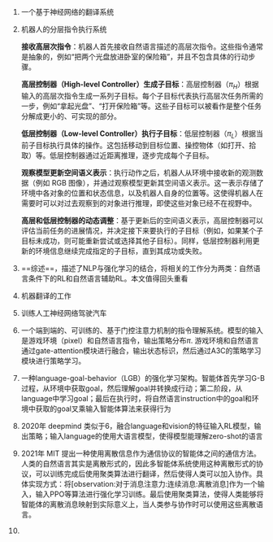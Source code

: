1. 一个基于神经网络的翻译系统

2. 机器人的分层指令执行系统

   **接收高层次指令**：机器人首先接收自然语言描述的高层次指令。这些指令通常是抽象的，例如“把两个光盘放进卧室的保险箱”，并且不包含具体的行动步骤。

   **高层控制器（High-level Controller）生成子目标**：高层控制器（$\pi_H$）根据输入的高层次指令生成一系列子目标。每个子目标代表执行高层次任务所需的一步，例如“拿起光盘”、“打开保险箱”等。这些子目标可以被看作是整个任务分解成更小的、可实现的部分。

   **低层控制器（Low-level Controller）执行子目标**：低层控制器（$\pi_L$）根据当前子目标执行具体的操作。这包括移动到目标位置、操控物体（如打开、拾取）等。低层控制器通过近距离推理，逐步完成每个子目标。

   **观察模型更新空间语义表示**：执行动作之后，机器人从环境中接收新的观测数据（例如 RGB 图像），并通过观察模型更新其空间语义表示。这一表示存储了环境中各对象的位置和状态信息，以及机器人自身的位置等。这使得机器人在需要时可以对过去观察到的对象进行推理，即使这些对象已经不在视野中。

   **高层和低层控制器的动态调整**：基于更新后的空间语义表示，高层控制器可以评估当前任务的进展情况，并决定接下来要执行的子目标（例如，如果某个子目标未成功，则可能重新尝试或选择其他子目标）。同样，低层控制器利用更新的环境信息继续完成指定的子目标，直到其成功或失败。

3. ==综述==，描述了NLP与强化学习的结合，将相关的工作分为两类：自然语言条件下的RL和自然语言辅助RL。本文值得回头重看

4. 机器翻译的工作

5. 训练人工神经网络驾驶汽车

6. 一个端到端的、可训练的、基于门控注意力机制的指令理解系统。模型的输入是游戏环境（pixel）和自然语言指令，输出策略分布$\pi$. 游戏环境和自然语言通过gate-attention模块进行融合，输出状态标识，然后通过A3C的策略学习模块进行策略学习。

7. 一种language-goal-behavior（LGB）的强化学习架构。智能体首先学习G-B过程，从环境中获取goal，然后理解goal并转换成行动；第二阶段，从language中学习goal；最后在执行时，将自然语言instruction中的goal和环境中获取的goal叉乘输入智能体算法来获得行为

8. 2020年 deepmind 类似于6，融合language和vision的特征输入RL模型，输出策略；输入language的使用大语言模型，使得模型能理解zero-shot的语言

9. 2021年 MIT 提出一种使用离散信息作为通信协议的智能体之间的通信方法。人类的自然语言其实是离散形式的，因此多智能体系统使用这种离散形式的协议，可以训练完成后使用聚类算法进行翻译，然后使得人类可以加入协作。具体实现方式：将[observation:对于消息注意力:连续消息:离散消息]作为一个输入，输入PPO等算法进行强化学习训练。最后使用聚类算法，使得人类能够将智能体的离散消息映射到实际意义上，当人类参与协作时可以使用这些离散语言。

10. 
